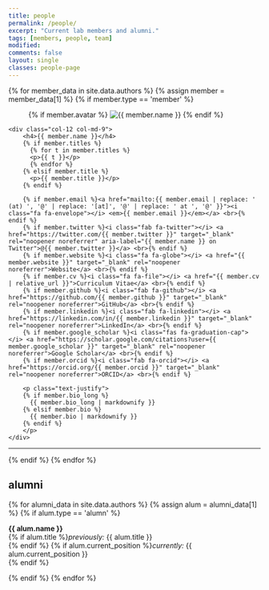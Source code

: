 ```yaml
---
title: people
permalink: /people/
excerpt: "Current lab members and alumni."
tags: [members, people, team]
modified: 
comments: false
layout: single
classes: people-page
---
```


{% for member_data in site.data.authors %}
  {% assign member = member_data[1] %}
  {% if member.type == 'member' %}
<div id="{{ member.name | slugify }}" class="row">
    <div class="col-12 col-md-3">
        <figure>
            {% if member.avatar %}
            <img src="{{ member.avatar | relative_url }}" class="img-fluid z-depth-1 rounded-circle" alt="{{ member.name }}" loading="lazy" decoding="async">
            {% endif %}
        </figure>
    </div>

    <div class="col-12 col-md-9">
        <h4>{{ member.name }}</h4>
        {% if member.titles %}
          {% for t in member.titles %}
          <p>{{ t }}</p>
          {% endfor %}
        {% elsif member.title %}
          <p>{{ member.title }}</p>
        {% endif %}

        {% if member.email %}<a href="mailto:{{ member.email | replace: ' (at) ', '@' | replace: '[at]', '@' | replace: ' at ', '@' }}"><i class="fa fa-envelope"></i> <em>{{ member.email }}</em></a> <br>{% endif %}
        {% if member.twitter %}<i class="fab fa-twitter"></i> <a href="https://twitter.com/{{ member.twitter }}" target="_blank" rel="noopener noreferrer" aria-label="{{ member.name }} on Twitter">@{{ member.twitter }}</a> <br>{% endif %}
        {% if member.website %}<i class="fa fa-globe"></i> <a href="{{ member.website }}" target="_blank" rel="noopener noreferrer">Website</a> <br>{% endif %}
        {% if member.cv %}<i class="fa fa-file"></i> <a href="{{ member.cv | relative_url }}">Curriculum Vitae</a> <br>{% endif %}
        {% if member.github %}<i class="fab fa-github"></i> <a href="https://github.com/{{ member.github }}" target="_blank" rel="noopener noreferrer">GitHub</a> <br>{% endif %}
        {% if member.linkedin %}<i class="fab fa-linkedin"></i> <a href="https://linkedin.com/in/{{ member.linkedin }}" target="_blank" rel="noopener noreferrer">LinkedIn</a> <br>{% endif %}
        {% if member.google_scholar %}<i class="fas fa-graduation-cap"></i> <a href="https://scholar.google.com/citations?user={{ member.google_scholar }}" target="_blank" rel="noopener noreferrer">Google Scholar</a> <br>{% endif %}
        {% if member.orcid %}<i class="fab fa-orcid"></i> <a href="https://orcid.org/{{ member.orcid }}" target="_blank" rel="noopener noreferrer">ORCID</a> <br>{% endif %}

        <p class="text-justify">
        {% if member.bio_long %}
          {{ member.bio_long | markdownify }}
        {% elsif member.bio %}
          {{ member.bio | markdownify }}
        {% endif %}
        </p>
    </div>
</div>
<hr>
  {% endif %}
{% endfor %}

<h2 id="alumni">alumni</h2>
{% for alumni_data in site.data.authors %}
  {% assign alum = alumni_data[1] %}
  {% if alum.type == 'alumn' %}
<p><strong>{{ alum.name }}</strong> <br>
{% if alum.title %}<i>previously:</i> {{ alum.title }} <br>{% endif %}
{% if alum.current_position %}<i>currently:</i> {{ alum.current_position }} <br>{% endif %}
</p>
  {% endif %}
{% endfor %}